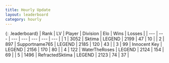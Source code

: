 ```yaml
---
title: Hourly Update
layout: leaderboard
category: hourly
---
```


{: .leaderboard}
| Rank | LV | Player | Division | Elo | Wins | Losses |
| --- | --- | --- | --- | --- | --- | --- |
| <span data-change="0">1</span> | 3052 | <span title="ID: 353063">Sktima</span> | LEGEND | <span data-change="0">2199</span> | <span data-change="0">47</span> | <span data-change="0">10</span> |
| <span data-change="0">2</span> | 897 | <span title="ID: 188640">Supportname765</span> | LEGEND | <span data-change="0">2185</span> | <span data-change="0">120</span> | <span data-change="0">43</span> |
| <span data-change="0">3</span> | 99 | <span title="ID: 773025">Innocent Key</span> | LEGEND | <span data-change="3">2156</span> | <span data-change="3">170</span> | <span data-change="1">80</span> |
| <span data-change="1">4</span> | 122 | <span title="ID: 773086">WaterTheRoses</span> | LEGEND | <span data-change="10">2124</span> | <span data-change="1">154</span> | <span data-change="0">69</span> |
| <span data-change="-1">5</span> | 1496 | <span title="ID: 402846">RefractedSktima</span> | LEGEND | <span data-change="0">2123</span> | <span data-change="0">74</span> | <span data-change="0">37</span> |